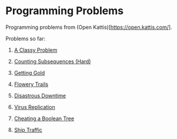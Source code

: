 # Programming Problems

Programming problems from (Open Kattis)[https://open.kattis.com/].

Problems so far:

1. [A Classy Problem][1]

2. [Counting Subsequences (Hard)][2]

3. [Getting Gold][3]

4. [Flowery Trails][4]

5. [Disastrous Downtime][5]

6. [Virus Replication][6]

7. [Cheating a Boolean Tree][7]

8. [Ship Traffic][8]

[1]: https://open.kattis.com/problems/classy
[2]: https://open.kattis.com/problems/subseqhard
[3]: https://open.kattis.com/problems/gold
[4]: https://open.kattis.com/problems/flowerytrails
[5]: https://open.kattis.com/problems/downtime
[6]: https://open.kattis.com/problems/virus
[7]: https://open.kattis.com/problems/cheatingbooleantree
[8]: https://open.kattis.com/problems/ship
